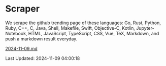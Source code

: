 # Scraper

We scrape the github trending page of these languages: Go, Rust, Python, Ruby, C++, C, Java, Shell, Makefile, Swift, Objective-C, Kotlin, Jupyter-Notebook, HTML, JavaScript, TypeScript, CSS, Vue, TeX, Markdown, and push a markdown result everyday.

[2024-11-09.md](https://github.com/yangwenmai/github-trending-backup/blob/master/2024-11-09.md)

Last Updated: 2024-11-09 04:00:18